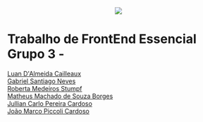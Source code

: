 <div align="center">

<img src="https://camo.githubusercontent.com/5228369060d19dcc54abe504fb33140e0c69db5c3ae60693868812d8f550efaf/68747470733a2f2f63646e2e646973636f72646170702e636f6d2f6174746163686d656e74732f313039303037363533393630323836363137362f313039303335333035393239303431393334302f3332363732373030395f3837363639313436303034383234375f313536313132353339393930393630393335395f6e2d72656d6f766562672d707265766965772d72656d6f766562672d707265766965772e706e67">

</div>

# Trabalho de FrontEnd Essencial Grupo 3 - 

<a href = "https://github.com/LuanCailleaux" target="_blank"> Luan D'Almeida Cailleaux </a> <br>
<a href = "https://github.com/S4nt1ag" target="_blank"> Gabriel Santiago Neves </a> <br>
<a href = "https://github.com/roberta2105" target="_blank"> Roberta Medeiros Stumpf </a> <br>
<a href = "https://github.com/matheusborgesm" target="_blank"> Matheus Machado de Souza Borges </a> <br>
<a href = "https://github.com/JullianCarlo" target="_blank"> Jullian Carlo Pereira Cardoso </a> <br>
<a href = "https://github.com/JoaoMarcoPiccoliCardoso" target="_blank"> João Marco Piccoli Cardoso </a> <br>
